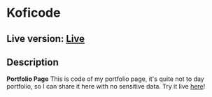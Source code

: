 # Koficode

## Live version: [Live](https://koficode.pl)

## Description

**Portfolio Page** This is code of my portfolio page, it's quite not to day portfolio, so I can share it here with no sensitive data. Try it live [here](https://koficode.pl/)!

